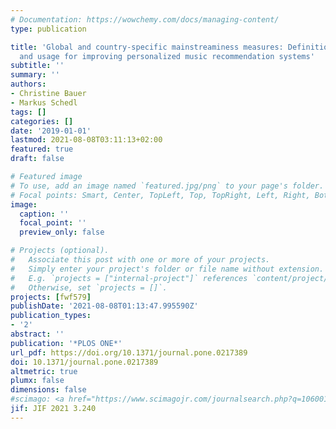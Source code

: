 ```yaml
---
# Documentation: https://wowchemy.com/docs/managing-content/
type: publication

title: 'Global and country-specific mainstreaminess measures: Definitions, analysis,
  and usage for improving personalized music recommendation systems'
subtitle: ''
summary: ''
authors:
- Christine Bauer
- Markus Schedl
tags: []
categories: []
date: '2019-01-01'
lastmod: 2021-08-08T03:11:13+02:00
featured: true
draft: false

# Featured image
# To use, add an image named `featured.jpg/png` to your page's folder.
# Focal points: Smart, Center, TopLeft, Top, TopRight, Left, Right, BottomLeft, Bottom, BottomRight.
image:
  caption: ''
  focal_point: ''
  preview_only: false

# Projects (optional).
#   Associate this post with one or more of your projects.
#   Simply enter your project's folder or file name without extension.
#   E.g. `projects = ["internal-project"]` references `content/project/deep-learning/index.md`.
#   Otherwise, set `projects = []`.
projects: [fwf579]
publishDate: '2021-08-08T01:13:47.995590Z'
publication_types:
- '2'
abstract: ''
publication: '*PLOS ONE*'
url_pdf: https://doi.org/10.1371/journal.pone.0217389
doi: 10.1371/journal.pone.0217389
altmetric: true
plumx: false
dimensions: false
#scimago: <a href="https://www.scimagojr.com/journalsearch.php?q=10600153309&amp;tip=sid&amp;exact=no" title="SCImago Journal &amp; Country Rank"><img class="scimago" border="0" src="https://www.scimagojr.com/journal_img.php?id=10600153309" alt="SCImago Journal &amp; Country Rank"  /></a>
jif: JIF 2021 3.240
---
```

